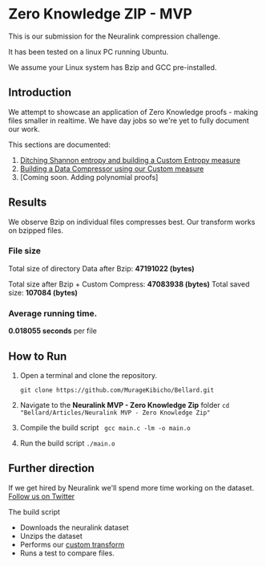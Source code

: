 # Zero Knowledge ZIP - MVP

This is our submission for the Neuralink compression challenge.

It has been tested on a linux PC running Ubuntu. 

We assume your Linux system has Bzip and GCC pre-installed.

## Introduction
We attempt to showcase an application of Zero Knowledge proofs -  making files smaller in realtime.
We have day jobs so we're yet to fully document our work.


This sections are documented:
1. [Ditching Shannon entropy and building a Custom Entropy measure](https://kibicho.substack.com/p/the-uniformity-measure?r=2at73k)
2. [Building a Data Compressor using our Custom measure]()
3. [Coming soon. Adding polynomial proofs]

## Results
We observe Bzip on individual files compresses best. Our transform works on bzipped files.

### File size
Total size of directory Data after Bzip:   **47191022 (bytes)**

Total size after Bzip + Custom Compress:   **47083938 (bytes)**
Total saved  size:     **107084 (bytes)**

### Average running time.
**0.018055 seconds** per file

## How to Run
1. Open a terminal and clone the repository.
   
   ```git clone https://github.com/MurageKibicho/Bellard.git```
2. Navigate to the **Neuralink MVP - Zero Knowledge Zip** folder 
   ```cd "Bellard/Articles/Neuralink MVP - Zero Knowledge Zip" ```

4. Compile the build script
   ``` gcc main.c -lm -o main.o```

5. Run the build script
   ```./main.o```

## Further direction
If we get hired by Neuralink we'll spend more time working on the dataset.
[Follow us on Twitter](https://x.com/murage_kibicho)
   

   The build script
   - Downloads the neuralink dataset
   - Unzips the dataset
   - Performs our [custom transform]()
   - Runs a test to compare files.
 
